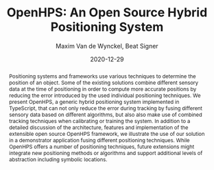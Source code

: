 ---
layout: publication.njk
title: "OpenHPS: An Open Source Hybrid Positioning System"
author: Maxim Van de Wynckel, Beat Signer
date: 2020-12-29
pdf: https://beatsigner.com/publications/openhps-an-open-source-hybrid-positioning-system.pdf
link: https://arxiv.org/abs/2101.05198
type: arxiv
video: /media/2020-12_sphero-demo.mp4
excerpt: 'Van de Wynckel, M. and Signer, B.: "OpenHPS: An Open Source Hybrid Positioning System", Technical Report WISE Lab, WISE-2020-01, December 2020'
abstract: "Positioning systems and frameworks use various techniques to determine the position of an object. Some of the existing solutions
combine different sensory data at the time of positioning in order
to compute more accurate positions by reducing the error introduced by the used individual positioning techniques. We present
OpenHPS, a generic hybrid positioning system implemented in
TypeScript, that can not only reduce the error during tracking by
fusing different sensory data based on different algorithms, but also
also make use of combined tracking techniques when calibrating
or training the system. In addition to a detailed discussion of the
architecture, features and implementation of the extensible open
source OpenHPS framework, we illustrate the use of our solution in
a demonstrator application fusing different positioning techniques.
While OpenHPS offers a number of positioning techniques, future
extensions might integrate new positioning methods or algorithms
and support additional levels of abstraction including symbolic
locations."
thumbnail: "/publications/2020/techreport.png"
---